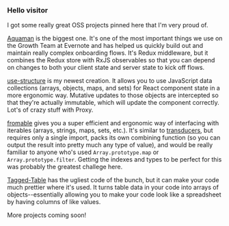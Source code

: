 ### Hello visitor

I got some really great OSS projects pinned here that I'm very proud of.

[Aquaman](https://github.com/evernote/Aquaman) is the biggest one. It's one of the most important things we use on the Growth Team at Evernote and has helped us quickly build out and maintain really complex onboarding flows. It's Redux middleware, but it combines the Redux store with RxJS observables so that you can depend on changes to both your client state and server state to kick off flows.

[use-structure](https://github.com/baron816/use-structure) is my newest creation. It allows you to use JavaScript data collections (arrays, objects, maps, and sets) for React component state in a more ergonomic way. Mutative updates to those objects are intercepted so that they're actually immutable, which will update the component correctly. Lot's of crazy stuff with Proxy.

[fromable](https://github.com/baron816/fromable) gives you a super efficient and ergonomic way of interfacing with iterables (arrays, strings, maps, sets, etc.). It's similar to [transducers](https://medium.com/javascript-scene/transducers-efficient-data-processing-pipelines-in-javascript-7985330fe73d), but requires only a single import, packs its own combining function (so you can output the result into pretty much any type of value), and would be really familiar to anyone who's used `Array.prototype.map` or `Array.prototype.filter`. Getting the indexes and types to be perfect for this was probably the greatest challege here.

[Tagged-Table](https://github.com/evernote/Tagged-Table) has the ugliest code of the bunch, but it can make your code much prettier where it's used. It turns table data in your code into arrays of objects--essentially allowing you to make your code look like a spreadsheet by having columns of like values.

More projects coming soon!
